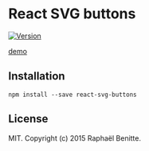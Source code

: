 # React SVG buttons

[![Version][npm-image]][npm-url]

[demo](http://plouc.github.io/react-svg-buttons/)

## Installation

```
npm install --save react-svg-buttons
```

## License

MIT. Copyright (c) 2015 Raphaël Benitte.

[npm-image]: https://img.shields.io/npm/v/react-svg-buttons?style=flat-square
[npm-url]:   https://www.npmjs.org/package/react-svg-buttons
